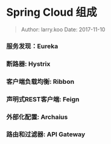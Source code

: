 Spring Cloud 组成
===

> Author: larry.koo  Date: 2017-11-10

### 服务发现：Eureka

### 断路器: Hystrix

### 客户端负载均衡: Ribbon

### 声明式REST客户端: Feign

### 外部化配置: Archaius

### 路由和过滤器: API Gateway